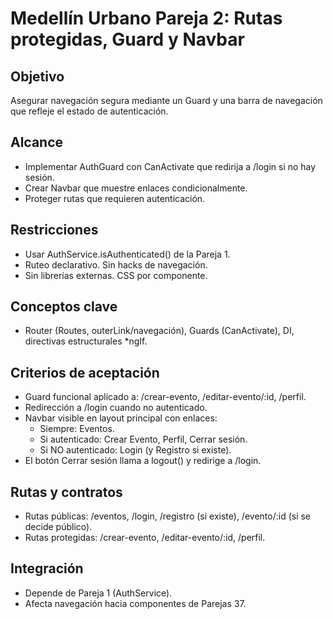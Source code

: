 ﻿# Medellín Urbano  Pareja 2: Rutas protegidas, Guard y Navbar

## Objetivo
Asegurar navegación segura mediante un Guard y una barra de navegación que refleje el estado de autenticación.

## Alcance
- Implementar AuthGuard con CanActivate que redirija a /login si no hay sesión.
- Crear Navbar que muestre enlaces condicionalmente.
- Proteger rutas que requieren autenticación.

## Restricciones
- Usar AuthService.isAuthenticated() de la Pareja 1.
- Ruteo declarativo. Sin hacks de navegación.
- Sin librerías externas. CSS por componente.

## Conceptos clave
- Router (Routes, outerLink/navegación), Guards (CanActivate), DI, directivas estructurales *ngIf.

## Criterios de aceptación
- Guard funcional aplicado a: /crear-evento, /editar-evento/:id, /perfil.
- Redirección a /login cuando no autenticado.
- Navbar visible en layout principal con enlaces:
  - Siempre: Eventos.
  - Si autenticado: Crear Evento, Perfil, Cerrar sesión.
  - Si NO autenticado: Login (y Registro si existe).
- El botón  Cerrar sesión llama a logout() y redirige a /login.

## Rutas y contratos
- Rutas públicas: /eventos, /login, /registro (si existe), /evento/:id (si se decide público).
- Rutas protegidas: /crear-evento, /editar-evento/:id, /perfil.

## Integración
- Depende de Pareja 1 (AuthService).
- Afecta navegación hacia componentes de Parejas 37.
